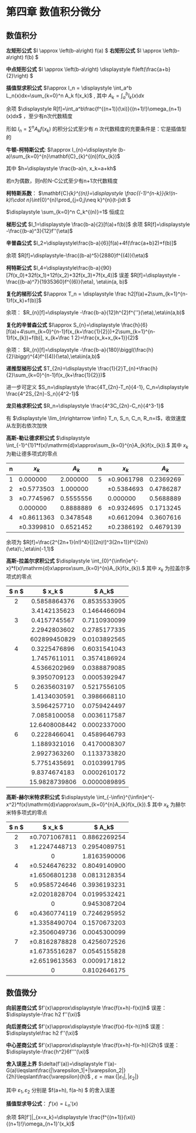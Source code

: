 # **第四章 数值积分微分**

## **数值积分**

**左矩形公式** $I \approx \left(b-a\right) f(a) $  **右矩形公式** $I \approx \left(b-a\right) f(b) $

**中点矩形公式** $I \approx \left(b-a\right) \displaystyle f\left(\frac{a+b}{2}\right) $

**插值型求积公式** $I\approx I_n = \displaystyle \int_a^b L_n(x)dx=\sum_{k=0}^n A_k f(x_k)$ , 其中 $\displaystyle A_k=\int_a^b l_k(x)dx$ 

余项 $\displaystyle R[f]=\int_a^b\frac{f^{(n+1)}(\xi)}{(n+1)!}\omega_{n+1}(x)dx$ ，至少有n次代数精度

形如 $I_n=\sum^{n}A_kf(x_k)$ 的积分公式至少有 $n$ 次代数精度的充要条件是：它是插值型的

**牛顿-柯特斯公式**:  $I\approx I_{n}=\displaystyle (b-a)\sum_{k=0}^{n}\mathbf{C}_{k}^{(n)}f(x_{k})$

其中 $h=\displaystyle \frac{b-a}n, x_k=a+kh$

若n为偶数，则n阶N-C公式至少有n+1次代数精度

**柯特斯系数**： $\mathbf{C}_{k}^{(n)}=\displaystyle \frac{(-1)^{n-k}}{k!(n-k)!\cdot n}\int_{0}^{n}\prod_{j=0,j\neq k}^{n}(t-j)dt $

$\displaystyle \sum_{k=0}^n C_k^{(n)}=1$ 恒成立

**梯形公式** $I_1=\displaystyle \frac{b-a}{2}[f(a)+f(b)]$  余项 $R[f]=\displaystyle -\frac{(b-a)^3}{12}f''(\eta)$

**辛普森公式** $I_2=\displaystyle\frac{b-a}{6}[f(a)+4f(\frac{a+b}2)+f(b)]$ 

余项 $R[f]=\displaystyle-\frac{(b-a)^5}{2880}f^{(4)}(\eta)$

**柯特斯公式** $I_4=\displaystyle\frac{b-a}{90}[7f(x_0)+32f(x_1)+12f(x_2)+32f(x_3)+7f(x_4)]$ 误差 $R[f]=\displaystyle -\frac{(b-a)^7}{1935360}f^{(6)}(\eta), \eta\in(a, b)$

**复化的梯形公式** $I\approx T_n = \displaystyle \frac h2[f(a)+2\sum_{k=1}^{n-1}f(x_k)+f(b)]$

余项： $R_{n}[f]=\displaystyle -\frac{b-a}{12}h^{2}f^{''}(\eta),\eta\in(a,b)$

**复化的辛普森公式** $I\approx S_{n}=\displaystyle \frac{h}{6}[f(a)+4\sum_{k=0}^{n-1}f(x_{k+\frac{1}{2}})+2\sum_{k=1}^{n-1}f(x_{k})+f(b)], x_{k+\frac 1 2}=\frac{x_k+x_{k+1}}{2}$

余项： $R_{n}[f]=\displaystyle -\frac{b-a}{180}\biggl(\frac{h}{2}\biggr)^{4}f^{(4)}(\eta),\eta\in(a,b)$

**递推型梯形公式** $T_{2n}=\displaystyle \frac{1}{2}T_{n}+\frac{h}{2}\sum_{k=0}^{n-1}f(x_{k+\frac{1}{2}})$

进一步可定义 $S_n=\displaystyle \frac{4T_{2n}-T_n}{4-1}, C_n=\displaystyle \frac{4^2S_{2n}-S_n}{4^2-1}$

**龙贝格求积公式** $R_n=\displaystyle \frac{4^3C_{2n}-C_n}{4^3-1}$

有 $\displaystyle \lim_{n\rightarrow \infin} T_n, S_n, C_n, R_n=I$，收敛速度从左到右依次加快

**高斯-勒让德求积公式** $\displaystyle \int_{-1}^{1}1*f(x)\mathrm{d}x\approx\sum_{k=0}^{n}A_{k}f(x_{k}).$ 其中 $x_k$ 为勒让德多项式的零点

| n   | $x_k$          | $A_k$       | n   | $x_k$          | $A_k$       |
| --- | -------------- | ----------- | --- | -------------- | ----------- |
| 1   | $0.000000$     | $2.000000$  | 5   | $\pm0.9061798$ | $0.2369269$ |
| 2   | $\pm0.5773503$ | $1.000000$  |     | $\pm0.5384693$ | $0.4786287$ |
| 3   | $\pm0.7745967$ | $0.5555556$ |     | $0.000000$     | $0.5688889$ |
|     | $0.000000$     | $0.8888889$ | 6   | $\pm0.9324695$ | $0.1713245$ |
| 4   | $\pm0.8611363$ | $0.3478548$ |     | $\pm0.6612094$ | $0.3607616$ |
|     | $\pm0.3399810$ | $0.6521452$ |     | $\pm0.2386192$ | $0.4679139$ |

余项为 $R[f]=\frac{2^{2n+1}(n!)^4}{[(2n)!]^3(2n+1)}f^{(2n)}(\eta)\:,\eta\in(-1,1)$

**高斯-拉盖尔求积公式** $\displaystyle \int_{0}^{\infin}e^{-x}*f(x)\mathrm{d}x\approx\sum_{k=0}^{n}A_{k}f(x_{k}).$ 其中 $x_k$ 为拉盖尔多项式的零点

| $ n $ | $ x_k $ | $ A_k$ |
|:-----:|:-------:|:------:|
|   2   | 0.5858864376 | 0.8535533905 |
|       | 3.4142135623 | 0.1464466094 |
|   3   | 0.4157745567 | 0.7110930099 |
|       | 2.2942803602 | 0.2785177335 |
|       | 602899450829 | 0.0103892565 |
|   4   | 0.3225476896 | 0.6031541043 |
|       | 1.7457611011 | 0.3574186924 |
|       | 4.5366202969 | 0.0388879085 |
|       | 9.3950709123 | 0.0005392947 |
|   5   | 0.2635603197 | 0.5217556105 |
|       | 1.4134030591 | 0.3986668110 |
|       | 3.5964257710 | 0.0759424497 |
|       | 7.0858100058 | 0.0036117587 |
|       | 12.6408008442 | 0.0002337000 |
|   6   | 0.2228466041 | 0.4589646793 |
|       | 1.1889321016 | 0.4170008307 |
|       | 2.9927363260 | 0.1133733820 |
|       | 5.7751435691 | 0.0103991795 |
|       | 9.8374674183 | 0.0002610172 |
|       | 15.9828739806 | 0.0000089895 |


**高斯-赫尔米特求积公式** $\displaystyle \int_{-\infin}^{\infin}e^{-x^2}*f(x)\mathrm{d}x\approx\sum_{k=0}^{n}A_{k}f(x_{k}).$ 其中 $x_k$ 为赫尔米特多项式的零点

| $ n $ | $ x_k $ | $ A_k$ |
|:-----:|:-------:|:------:|
|   2   | $\pm0.7071067811$ | 0.8862269254 |
|   3   | $\pm1.2247448713$ | 0.2954089751 |
|       | 0 | 1.8163590006 |
|   4   | $\pm0.5246476232$ | 0.8049140900 |
|       | $\pm1.6506801238$ | 0.0813128354 |
|   5   | $\pm0.9585724646$ | 0.3936193231 |
|       | $\pm2.0201828704$ | 0.0199532421 |
|       | 0 | 0.9453087204 |
|   6   | $\pm0.4360774119$ | 0.7246295952 |
|       | $\pm1.3358490704$ | 0.1570673203 |
|       | $\pm2.3506049736$ | 0.0045300099 |
|   7   | $\pm0.8162878828$ | 0.4256072526 |
|       | $\pm1.6735516287$ | 0.0545155828 |
|       | $\pm2.6519613563$ | 0.0009171812 |
|       | 0 | 0.8102646175 |


## **数值微分**

**向前差商公式** $f'(x)\approx\displaystyle  \frac{f(x+h)-f(x)}h$ 误差： $\displaystyle-\frac h2 f''(\xi)$

**向后差商公式** $f'(x)\approx\displaystyle \frac{f(x)-f(x-h)}h$ 误差： $\displaystyle\frac h2 f''(\xi)$

**中心差商公式** $f'(x)\approx\displaystyle \frac{f(x+h)-f(x-h)}{2h}$ 误差： $\displaystyle-\frac{h^2}6f'''(\xi)$

**舍入误差上界** $\delta(f'(a))=\displaystyle f'(a)-G(a)\leqslant\frac{|\varepsilon_1|+|\varepsilon_2|}{2h}\leqslant\frac{\varepsilon}{h}$ , $\varepsilon=\max\{|\varepsilon_{1}|,|\varepsilon_{2}|\}$

其中 $\varepsilon_1, \varepsilon_2$ 分别是 $f(a+h), f(a-h) $ 的舍入误差

**插值型求导公式**： $f'(x)=L_n'(x)$

余项 $R[f']|_{x=x_k}=\displaystyle \frac{f^{(n+1)}(\xi)}{(n+1)!}\omega_{n+1}'(x_k)$